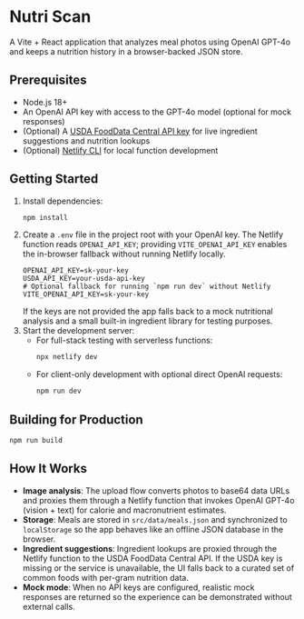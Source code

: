 # Nutri Scan

A Vite + React application that analyzes meal photos using OpenAI GPT-4o and keeps a nutrition history in a browser-backed JSON store.

## Prerequisites

- Node.js 18+
- An OpenAI API key with access to the GPT-4o model (optional for mock responses)
- (Optional) A [USDA FoodData Central API key](https://fdc.nal.usda.gov/api-guide.html) for live ingredient suggestions and nutrition lookups
- (Optional) [Netlify CLI](https://docs.netlify.com/cli/get-started/) for local function development

## Getting Started

1. Install dependencies:
   ```bash
   npm install
   ```
2. Create a `.env` file in the project root with your OpenAI key. The Netlify function reads `OPENAI_API_KEY`; providing
   `VITE_OPENAI_API_KEY` enables the in-browser fallback without running Netlify locally.
   ```env
   OPENAI_API_KEY=sk-your-key
   USDA_API_KEY=your-usda-api-key
   # Optional fallback for running `npm run dev` without Netlify
   VITE_OPENAI_API_KEY=sk-your-key
   ```
   If the keys are not provided the app falls back to a mock nutritional analysis and a small built-in ingredient library for testing purposes.
3. Start the development server:
   - For full-stack testing with serverless functions:
     ```bash
     npx netlify dev
     ```
   - For client-only development with optional direct OpenAI requests:
     ```bash
     npm run dev
     ```

## Building for Production

```bash
npm run build
```

## How It Works

- **Image analysis**: The upload flow converts photos to base64 data URLs and proxies them through a Netlify function that invokes OpenAI GPT-4o (vision + text) for calorie and macronutrient estimates.
- **Storage**: Meals are stored in `src/data/meals.json` and synchronized to `localStorage` so the app behaves like an offline JSON database in the browser.
- **Ingredient suggestions**: Ingredient lookups are proxied through the Netlify function to the USDA FoodData Central API. If the USDA key is missing or the service is unavailable, the UI falls back to a curated set of common foods with per-gram nutrition data.
- **Mock mode**: When no API keys are configured, realistic mock responses are returned so the experience can be demonstrated without external calls.
